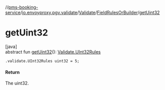 //[pms-booking-service](../../../../index.md)/[io.envoyproxy.pgv.validate](../../index.md)/[Validate](../index.md)/[FieldRulesOrBuilder](index.md)/[getUint32](get-uint32.md)

# getUint32

[java]\
abstract fun [getUint32](get-uint32.md)(): [Validate.UInt32Rules](../-u-int32-rules/index.md)

`.validate.UInt32Rules uint32 = 5;`

#### Return

The uint32.